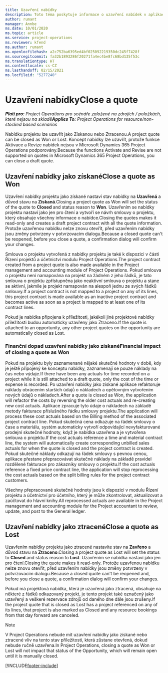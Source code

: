 ```yaml
---
title: Uzavření nabídky
description: Toto téma poskytuje informace o uzavření nabídek v aplikaci Project Operations.
author: rumant
manager: Annbe
ms.date: 10/01/2020
ms.topic: article
ms.service: project-operations
ms.reviewer: kfend
ms.author: rumant
ms.openlocfilehash: a2c752ba6395ed4bf025092219350dc245f7428f
ms.sourcegitcommit: fa32b1893286f20271fa4ec4be8fc68bd135f53c
ms.translationtype: HT
ms.contentlocale: cs-CZ
ms.lasthandoff: 02/15/2021
ms.locfileid: "5277240"
---
```

# <a name="close-a-quote"></a><span data-ttu-id="a10a6-103">Uzavření nabídky</span><span class="sxs-lookup"><span data-stu-id="a10a6-103">Close a quote</span></span>

<span data-ttu-id="a10a6-104">_**Platí pro:** Project Operations pro scénáře založené na zdrojích / položkách, které nejsou na skladě_</span><span class="sxs-lookup"><span data-stu-id="a10a6-104">_**Applies To:** Project Operations for resource/non-stocked based scenarios_</span></span>

<span data-ttu-id="a10a6-105">Nabídku projektu lze uzavřít jako Získanou nebo Ztracenou.</span><span class="sxs-lookup"><span data-stu-id="a10a6-105">A project quote can be closed as Won or Lost.</span></span> <span data-ttu-id="a10a6-106">Koncept nabídky lze uzavřít, protože funkce Aktivace a Revize nabídek nejsou v Microsoft Dynamics 365 Project Operations podporovány.</span><span class="sxs-lookup"><span data-stu-id="a10a6-106">Because the functions Activate and Revise are not supported on quotes in Microsoft Dynamics 365 Project Operations, you can close a draft quote.</span></span>

## <a name="close-a-quote-as-won"></a><span data-ttu-id="a10a6-107">Uzavření nabídky jako získané</span><span class="sxs-lookup"><span data-stu-id="a10a6-107">Close a quote as Won</span></span>

<span data-ttu-id="a10a6-108">Uzavření nabídky projektu jako získané nastaví stav nabídky na **Uzavřená** a důvod stavu na **Získaná**.</span><span class="sxs-lookup"><span data-stu-id="a10a6-108">Closing a project quote as Won will set the status of the quote to **Closed** and status reason to **Won**.</span></span> <span data-ttu-id="a10a6-109">Uzavřením se nabídky projektu nastaví jako jen pro čtení a vytvoří se návrh smlouvy o projektu, který obsahuje všechny informace o nabídce.</span><span class="sxs-lookup"><span data-stu-id="a10a6-109">Closing the quotes makes it read-only and creates a draft project contract with all the quote information.</span></span> <span data-ttu-id="a10a6-110">Protože uzavřenou nabídku nelze znovu otevřít, před uzavřením nabídky jsou změny potvrzeny v potvrzovacím dialogu.</span><span class="sxs-lookup"><span data-stu-id="a10a6-110">Because a closed quote can't be reopened, before you close a quote, a confirmation dialog will confirm your changes.</span></span>

<span data-ttu-id="a10a6-111">Smlouva o projektu vytvořená z nabídky projektu je také k dispozici v části Řízení projektů a účetnictví modulu Project Operations.</span><span class="sxs-lookup"><span data-stu-id="a10a6-111">The project contract created from a project quote is also made available in the Project management and accounting module of Project Operations.</span></span> <span data-ttu-id="a10a6-112">Pokud smlouva o projektu není namapována na projekt na žádném z jeho řádků, je tato smlouva o projektu zpřístupněna jako neaktivní smlouva o projektu a stane se aktivní, jakmile je projekt namapován na alespoň jednu ze svých řádků smlouvy.</span><span class="sxs-lookup"><span data-stu-id="a10a6-112">If a project contract is not mapped to a project on any of its lines, this project contract is made available as an inactive project contract and becomes active as soon as a project is mapped to at least one of its contract lines.</span></span>

<span data-ttu-id="a10a6-113">Pokud je nabídka připojena k příležitosti, jakékoli jiné projektové nabídky příležitosti budou automaticky uzavřeny jako Ztraceno.</span><span class="sxs-lookup"><span data-stu-id="a10a6-113">If the quote is attached to an opportunity, any other project quotes on the opportunity are automatically closed as Lost.</span></span>

### <a name="financial-impact-of-closing-a-quote-as-won"></a><span data-ttu-id="a10a6-114">Finanční dopad uzavření nabídky jako získané</span><span class="sxs-lookup"><span data-stu-id="a10a6-114">Financial impact of closing a quote as Won</span></span>

<span data-ttu-id="a10a6-115">Pokud na projektu byly zaznamenané nějaké skutečné hodnoty v době, kdy je ještě připojený ke konceptu nabídky, zaznamenají se pouze náklady na čas nebo výdaje.</span><span class="sxs-lookup"><span data-stu-id="a10a6-115">If there have been any actuals for time recorded on a project while it is still attached to a draft quote, only the cost of the time or expense is recorded.</span></span> <span data-ttu-id="a10a6-116">Po uzavření nabídky jako získané aplikace refaktoruje náklady obrácením starších údajů o nákladech a opětovným vytvořením nových údajů o nákladech.</span><span class="sxs-lookup"><span data-stu-id="a10a6-116">After a quote is closed as Won, the application will refactor the costs by reversing the older cost actuals and re-creating new cost actuals.</span></span> <span data-ttu-id="a10a6-117">Aplikace zpracuje tyto údaje o nákladech na základě metody fakturace příslušného řádku smlouvy projektu.</span><span class="sxs-lookup"><span data-stu-id="a10a6-117">The application will process these cost actuals based on the Billing method of the associated project contract line.</span></span> <span data-ttu-id="a10a6-118">Pokud skutečná cena odkazuje na řádek smlouvy o čase a materiálu, systém automaticky vytvoří odpovídající nevyfakturované prodejní skutečné hodnoty, když je nabídka uzavřena a je vytvořena smlouva o projektu.</span><span class="sxs-lookup"><span data-stu-id="a10a6-118">If the cost actuals reference a time and material contract line, the system will automatically create corresponding unbilled sales actuals for when the quote is closed and the project contract is created.</span></span> <span data-ttu-id="a10a6-119">Pokud skutečné náklady odkazují na řádek smlouvy s pevnou cenou, aplikace přestane přepracovávat skutečné náklady na základě pravidel rozdělené fakturace pro zákazníky smlouvy o projektu.</span><span class="sxs-lookup"><span data-stu-id="a10a6-119">If the cost actuals reference a fixed price contract line, the application will stop reprocessing the cost actuals based on the split billing rules for the project contract customers.</span></span>

<span data-ttu-id="a10a6-120">Všechny přepracované skutečné hodnoty jsou k dispozici v modulu Řízení projektu a účetnictví pro účetního, který je může zkontrolovat, aktualizovat a zaúčtovat do hlavní knihy.</span><span class="sxs-lookup"><span data-stu-id="a10a6-120">All reprocessed actuals are available in the Project management and accounting module for the Project accountant to review, update, and post to the General ledger.</span></span> 

## <a name="close-a-quote-as-lost"></a><span data-ttu-id="a10a6-121">Uzavření nabídky jako ztracené</span><span class="sxs-lookup"><span data-stu-id="a10a6-121">Close a quote as Lost</span></span>

<span data-ttu-id="a10a6-122">Uzavřením nabídky projektu jako ztracené nastavíte stav na **Zavřeno** a důvod stavu na **Ztraceno**.</span><span class="sxs-lookup"><span data-stu-id="a10a6-122">Closing a project quote as Lost will set the status to **Closed** and status reason to **Lost**.</span></span> <span data-ttu-id="a10a6-123">Uzavřením se nabídka nastaví jako jen pro čtení.</span><span class="sxs-lookup"><span data-stu-id="a10a6-123">Closing the quote makes it read-only.</span></span> <span data-ttu-id="a10a6-124">Protože uzavřenou nabídku nelze znovu otevřít, před uzavřením nabídky jsou změny potvrzeny v potvrzovacím dialogu.</span><span class="sxs-lookup"><span data-stu-id="a10a6-124">Because a closed quote can't be reopened and, before you close a quote, a confirmation dialog will confirm your changes.</span></span>

<span data-ttu-id="a10a6-125">Pokud má projektová nabídka, která je uzavřená jako ztracená, obsahuje na některé z řádků odkazovaný projekt, je tento projekt také označený jako uzavřený a veškeré rezervace zdrojů od daného dne dále jsou zrušeny.</span><span class="sxs-lookup"><span data-stu-id="a10a6-125">If the project quote that is closed as Lost has a project referenced on any of its lines, that project is also marked as Closed and any resource bookings from that day forward are canceled.</span></span>

> [!NOTE]
> <span data-ttu-id="a10a6-126">V Project Operations nebude mít uzavření nabídky jako získané nebo ztracené vliv na tento stav příležitosti, která zůstane otevřená, dokud nebude ručně uzavřena.</span><span class="sxs-lookup"><span data-stu-id="a10a6-126">In Project Operations, closing a quote as Won or Lost will not impact that status of the Opportunity, which will remain open until it is manually closed.</span></span>


[!INCLUDE[footer-include](../includes/footer-banner.md)]